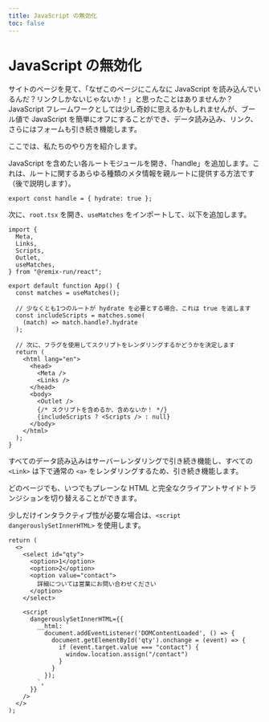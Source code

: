 ```yaml
---
title: JavaScript の無効化
toc: false
---
```


# JavaScript の無効化

サイトのページを見て、「なぜこのページにこんなに JavaScript を読み込んでいるんだ？リンクしかないじゃないか！」と思ったことはありませんか？JavaScript フレームワークとしては少し奇妙に思えるかもしれませんが、ブール値で JavaScript を簡単にオフにすることができ、データ読み込み、リンク、さらにはフォームも引き続き機能します。

ここでは、私たちのやり方を紹介します。

JavaScript を含めたい各ルートモジュールを開き、「handle」を追加します。これは、ルートに関するあらゆる種類のメタ情報を親ルートに提供する方法です（後で説明します）。

```tsx
export const handle = { hydrate: true };
```

次に、`root.tsx` を開き、`useMatches` をインポートして、以下を追加します。

```tsx filename=app/root.tsx lines=[6,10,13-15,27]
import {
  Meta,
  Links,
  Scripts,
  Outlet,
  useMatches,
} from "@remix-run/react";

export default function App() {
  const matches = useMatches();

  // 少なくとも1つのルートが hydrate を必要とする場合、これは true を返します
  const includeScripts = matches.some(
    (match) => match.handle?.hydrate
  );

  // 次に、フラグを使用してスクリプトをレンダリングするかどうかを決定します
  return (
    <html lang="en">
      <head>
        <Meta />
        <Links />
      </head>
      <body>
        <Outlet />
        {/* スクリプトを含めるか、含めないか！ */}
        {includeScripts ? <Scripts /> : null}
      </body>
    </html>
  );
}
```

すべてのデータ読み込みはサーバーレンダリングで引き続き機能し、すべての `<Link>` は下で通常の `<a>` をレンダリングするため、引き続き機能します。

どのページでも、いつでもプレーンな HTML と完全なクライアントサイドトランジションを切り替えることができます。

少しだけインタラクティブ性が必要な場合は、`<script dangerouslySetInnerHTML>` を使用します。

```tsx
return (
  <>
    <select id="qty">
      <option>1</option>
      <option>2</option>
      <option value="contact">
        詳細については営業にお問い合わせください
      </option>
    </select>

    <script
      dangerouslySetInnerHTML={{
        __html: `
          document.addEventListener('DOMContentLoaded', () => {
            document.getElementById('qty').onchange = (event) => {
              if (event.target.value === "contact") {
                window.location.assign("/contact")
              }
            }
          });
        `,
      }}
    />
  </>
);
```
